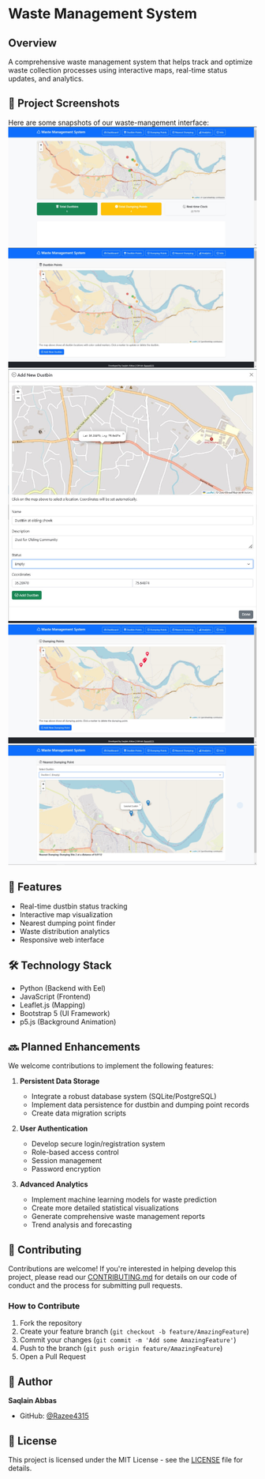 # Waste Management System

## Overview
A comprehensive waste management system that helps track and optimize waste collection processes using interactive maps, real-time status updates, and analytics.

## 📸 Project Screenshots
Here are some snapshots of our waste-mangement interface:
![Screenshot 1](/screenshots/1.jpg)
![Screenshot 2](/screenshots/2.jpg)
![Screenshot 3](/screenshots/3.jpg)
![Screenshot 4](/screenshots/4.jpg)
![Screenshot 5](/screenshots/5.jpg)


## 🚀 Features
- Real-time dustbin status tracking
- Interactive map visualization
- Nearest dumping point finder
- Waste distribution analytics
- Responsive web interface

## 🛠 Technology Stack
- Python (Backend with Eel)
- JavaScript (Frontend)
- Leaflet.js (Mapping)
- Bootstrap 5 (UI Framework)
- p5.js (Background Animation)

## 🔜 Planned Enhancements
We welcome contributions to implement the following features:

1. **Persistent Data Storage**
   - Integrate a robust database system (SQLite/PostgreSQL)
   - Implement data persistence for dustbin and dumping point records
   - Create data migration scripts

2. **User Authentication**
   - Develop secure login/registration system
   - Role-based access control
   - Session management
   - Password encryption

3. **Advanced Analytics**
   - Implement machine learning models for waste prediction
   - Create more detailed statistical visualizations
   - Generate comprehensive waste management reports
   - Trend analysis and forecasting

## 🤝 Contributing
Contributions are welcome! If you're interested in helping develop this project, please read our [CONTRIBUTING.md](CONTRIBUTING.md) for details on our code of conduct and the process for submitting pull requests.

### How to Contribute
1. Fork the repository
2. Create your feature branch (`git checkout -b feature/AmazingFeature`)
3. Commit your changes (`git commit -m 'Add some AmazingFeature'`)
4. Push to the branch (`git push origin feature/AmazingFeature`)
5. Open a Pull Request

## 👥 Author
**Saqlain Abbas**
- GitHub: [@Razee4315](https://github.com/Razee4315)

## 📄 License
This project is licensed under the MIT License - see the [LICENSE](LICENSE) file for details.
